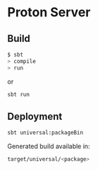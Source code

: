 Proton Server
==============

Build
--------

```bash
$ sbt
> compile
> run
```

or

```bash
sbt run
```

Deployment
----------

```bash
sbt universal:packageBin
```

Generated build available in:

```bash
target/universal/<package>
```

